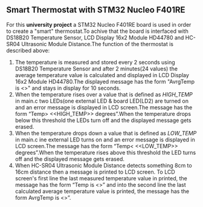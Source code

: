 ## Smart Thermostat with STM32 Nucleo F401RE

For this **university project** a STM32 Nucleo F401RE board is used in order to create a "smart" thermostat.To achive that the board is interfaced with 
DS18B20 Temperature Sensor, LCD Display 16x2 Module HD44780 and HC-SR04 Ultrasonic Module Distance.The function of the thermostat is described above:

1. The temperature is measured and stored every 2 seconds using DS18B20 Temperature Sensor and after 2 minutes(24 values) the average temperature value is calculated and displayed in LCD Display 16x2 Module HD44780.The displayed message has the form "AvrgTemp is <<average temp value>>" and stays in display for 10 seconds.
2. When the temperature rises over a value that is defined as *HIGH_TEMP* in main.c two LEDs(one external LED & board LED(LD2) are turned on and an error message is displayed in LCD screen.The message has the form “Temp> <<HIGH_TEMP>> degrees”.When the temperature drops below this threshold the LEDs turn off and the displayed message gets erased.
3. When the temperature drops down a value that is defined as *LOW_TEMP* in main.c ine external LED turns on and an error message is displayed in LCD screen.The message has the form “Temp< <<LOW_TEMP>> degrees”.When the temperature rises above this threshold the LED turns off and the displayed message gets erased.
4. When HC-SR04 Ultrasonic Module Distance detects something 8cm to 16cm distance then a message is printed to LCD screen. To LCD screen's first line the last measured temperature value in printed, the message has the form “Temp is <<temp value>>” and into the second line the last calculated average temperature value is printed, the message has the form AvrgTemp is <<average temp value>>”. 
